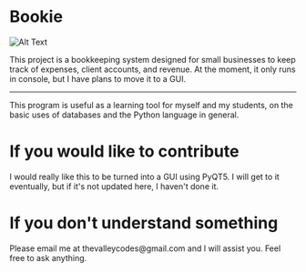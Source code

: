 <h1> Bookie </h1>

![Alt Text](https://giphy.com/gifs/broadcity-broad-city-ilana-glazer-hail-to-the-kween-3osxYrgM8gi9CDjcPu)

<p>This project is a bookkeeping system designed for small businesses to keep track of expenses, client accounts, and revenue. At the moment, it only runs in console, but I have plans to move it to a GUI.</p>
<hr>
<p>This program is useful as a learning tool for myself and my students, on the basic uses of databases and the Python language in general.</p>

<h1>If you would like to contribute</h1>
<p>I would really like this to be turned into a GUI using PyQT5. I will get to it eventually, but if it's not updated here, I haven't done it.</p>

<h1>If you don't understand something</h1>
<p>Please email me at thevalleycodes@gmail.com and I will assist you. Feel free to ask anything.</p>
